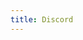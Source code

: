 ```yaml
---
title: Discord
---
```


<script>
    if (/(x64|WOW64)/i.test(navigator.userAgent)) {
        window.location.href = "https://discordapp.com/api/download?platform=win";
    }
    if (/(x86_64)/i.test(navigator.userAgent)) {
        window.location.href = "https://discordapp.com/api/download?platform=win";
    }
    if (/(Macintosh)/i.test(navigator.userAgent)) {
        window.location.href = "https://discordapp.com/api/download?platform=osx";
    }
    if (/(iPhone|iPod)/i.test(navigator.userAgent)) {
        window.location.href = "https://itunes.apple.com/app/discord-chat-for-games/id985746746";
    }
    if (/(iPad)/i.test(navigator.userAgent)) {
        window.location.href = "https://itunes.apple.com/app/discord-chat-for-games/id985746746";
    }
    if (/(Android)/i.test(navigator.userAgent)) {
        disableAndroid();   
    }
</script>